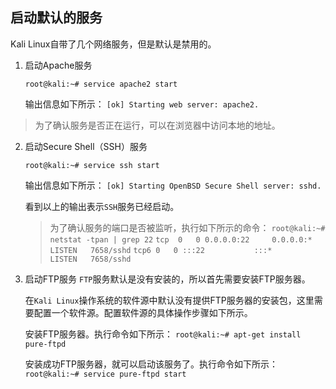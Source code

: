## 启动默认的服务

Kali Linux自带了几个网络服务，但是默认是禁用的。

1. 启动Apache服务

    `root@kali:~# service apache2 start`

    输出信息如下所示：
    `[ok] Starting web server: apache2.`

> 为了确认服务是否正在运行，可以在浏览器中访问本地的地址。

2. 启动Secure Shell（SSH）服务

    `root@kali:~# service ssh start`

    输出信息如下所示：
    `[ok] Starting OpenBSD Secure Shell server: sshd.`
    
    看到以上的输出表示`SSH`服务已经启动。
    
    >为了确认服务的端口是否被监听，执行如下所示的命令：
    `root@kali:~# netstat -tpan | grep 22`
    `tcp  0   0 0.0.0.0:22     0.0.0.0:*       LISTEN   7658/sshd`
    `tcp6 0   0 :::22           :::*           LISTEN   7658/sshd`

3. 启动FTP服务
    `FTP`服务默认是没有安装的，所以首先需要安装FTP服务器。
    
    在`Kali Linux`操作系统的软件源中默认没有提供FTP服务器的安装包，这里需要配置一个软件源。配置软件源的具体操作步骤如下所示。
    
    安装FTP服务器。执行命令如下所示：
    `root@kali:~# apt-get install pure-ftpd`
    
    安装成功FTP服务器，就可以启动该服务了。执行命令如下所示：
    `root@kali:~# service pure-ftpd start`

